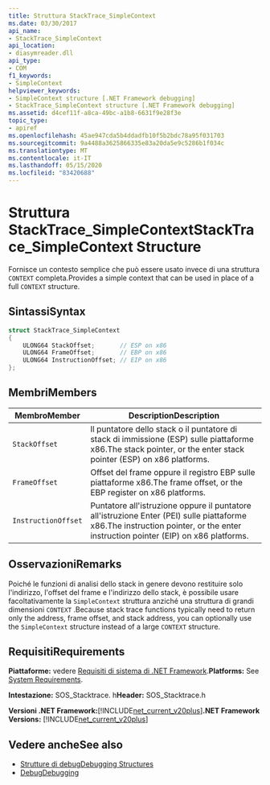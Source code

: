 ```yaml
---
title: Struttura StackTrace_SimpleContext
ms.date: 03/30/2017
api_name:
- StackTrace_SimpleContext
api_location:
- diasymreader.dll
api_type:
- COM
f1_keywords:
- SimpleContext
helpviewer_keywords:
- SimpleContext structure [.NET Framework debugging]
- StackTrace_SimpleContext structure [.NET Framework debugging]
ms.assetid: d4cef11f-a8ca-49bc-a1b8-6631f9e28f3e
topic_type:
- apiref
ms.openlocfilehash: 45ae947cda5b4ddadfb10f5b2bdc78a95f031703
ms.sourcegitcommit: 9a4488a3625866335e83a20da5e9c5286b1f034c
ms.translationtype: MT
ms.contentlocale: it-IT
ms.lasthandoff: 05/15/2020
ms.locfileid: "83420688"
---
```

# <a name="stacktrace_simplecontext-structure"></a><span data-ttu-id="09c71-102">Struttura StackTrace_SimpleContext</span><span class="sxs-lookup"><span data-stu-id="09c71-102">StackTrace_SimpleContext Structure</span></span>
<span data-ttu-id="09c71-103">Fornisce un contesto semplice che può essere usato invece di una struttura `CONTEXT` completa.</span><span class="sxs-lookup"><span data-stu-id="09c71-103">Provides a simple context that can be used in place of a full `CONTEXT` structure.</span></span>  
  
## <a name="syntax"></a><span data-ttu-id="09c71-104">Sintassi</span><span class="sxs-lookup"><span data-stu-id="09c71-104">Syntax</span></span>  
  
```cpp  
struct StackTrace_SimpleContext  
{  
    ULONG64 StackOffset;       // ESP on x86  
    ULONG64 FrameOffset;       // EBP on x86  
    ULONG64 InstructionOffset; // EIP on x86  
};  
```  
  
## <a name="members"></a><span data-ttu-id="09c71-105">Membri</span><span class="sxs-lookup"><span data-stu-id="09c71-105">Members</span></span>  
  
|<span data-ttu-id="09c71-106">Membro</span><span class="sxs-lookup"><span data-stu-id="09c71-106">Member</span></span>|<span data-ttu-id="09c71-107">Description</span><span class="sxs-lookup"><span data-stu-id="09c71-107">Description</span></span>|  
|------------|-----------------|  
|`StackOffset`|<span data-ttu-id="09c71-108">Il puntatore dello stack o il puntatore di stack di immissione (ESP) sulle piattaforme x86.</span><span class="sxs-lookup"><span data-stu-id="09c71-108">The stack pointer, or the enter stack pointer (ESP) on x86 platforms.</span></span>|  
|`FrameOffset`|<span data-ttu-id="09c71-109">Offset del frame oppure il registro EBP sulle piattaforme x86.</span><span class="sxs-lookup"><span data-stu-id="09c71-109">The frame offset, or the EBP register on x86 platforms.</span></span>|  
|`InstructionOffset`|<span data-ttu-id="09c71-110">Puntatore all'istruzione oppure il puntatore all'istruzione Enter (PEI) sulle piattaforme x86.</span><span class="sxs-lookup"><span data-stu-id="09c71-110">The instruction pointer, or the enter instruction pointer (EIP) on x86 platforms.</span></span>|  
  
## <a name="remarks"></a><span data-ttu-id="09c71-111">Osservazioni</span><span class="sxs-lookup"><span data-stu-id="09c71-111">Remarks</span></span>  
 <span data-ttu-id="09c71-112">Poiché le funzioni di analisi dello stack in genere devono restituire solo l'indirizzo, l'offset del frame e l'indirizzo dello stack, è possibile usare facoltativamente la `SimpleContext` struttura anziché una struttura di grandi dimensioni `CONTEXT` .</span><span class="sxs-lookup"><span data-stu-id="09c71-112">Because stack trace functions typically need to return only the address, frame offset, and stack address, you can optionally use the `SimpleContext` structure instead of a large `CONTEXT` structure.</span></span>  
  
## <a name="requirements"></a><span data-ttu-id="09c71-113">Requisiti</span><span class="sxs-lookup"><span data-stu-id="09c71-113">Requirements</span></span>  
 <span data-ttu-id="09c71-114">**Piattaforme:** vedere [Requisiti di sistema di .NET Framework](../../get-started/system-requirements.md).</span><span class="sxs-lookup"><span data-stu-id="09c71-114">**Platforms:** See [System Requirements](../../get-started/system-requirements.md).</span></span>  
  
 <span data-ttu-id="09c71-115">**Intestazione:** SOS_Stacktrace. h</span><span class="sxs-lookup"><span data-stu-id="09c71-115">**Header:** SOS_Stacktrace.h</span></span>  
  
 <span data-ttu-id="09c71-116">**Versioni .NET Framework:**[!INCLUDE[net_current_v20plus](../../../../includes/net-current-v20plus-md.md)]</span><span class="sxs-lookup"><span data-stu-id="09c71-116">**.NET Framework Versions:** [!INCLUDE[net_current_v20plus](../../../../includes/net-current-v20plus-md.md)]</span></span>  
  
## <a name="see-also"></a><span data-ttu-id="09c71-117">Vedere anche</span><span class="sxs-lookup"><span data-stu-id="09c71-117">See also</span></span>

- [<span data-ttu-id="09c71-118">Strutture di debug</span><span class="sxs-lookup"><span data-stu-id="09c71-118">Debugging Structures</span></span>](debugging-structures.md)
- [<span data-ttu-id="09c71-119">Debug</span><span class="sxs-lookup"><span data-stu-id="09c71-119">Debugging</span></span>](index.md)
